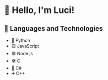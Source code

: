 # 👋 Hello, I'm Luci!

## 🔧 Languages and Technologies

- 🐍 Python
- 🟨 JavaScript
- 🟩 Node.js
- 🛠️ C
- 🔷 C#
- ➕ C++